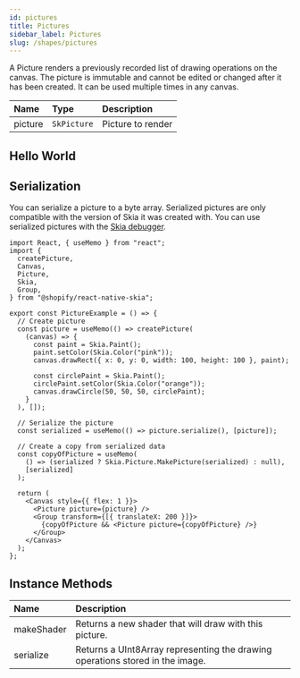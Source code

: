 ```yaml
---
id: pictures
title: Pictures
sidebar_label: Pictures
slug: /shapes/pictures
---
```


A Picture renders a previously recorded list of drawing operations on the canvas. The picture is immutable and cannot be edited or changed after it has been created. It can be used multiple times in any canvas.

| Name    | Type        | Description       |
| :------ | :---------- | :---------------- |
| picture | `SkPicture` | Picture to render |


## Hello World


## Serialization

You can serialize a picture to a byte array.
Serialized pictures are only compatible with the version of Skia it was created with.
You can use serialized pictures with the [Skia debugger](https://skia.org/docs/dev/tools/debugger/).

```tsx twoslash
import React, { useMemo } from "react";
import {
  createPicture,
  Canvas,
  Picture,
  Skia,
  Group,
} from "@shopify/react-native-skia";

export const PictureExample = () => {
  // Create picture
  const picture = useMemo(() => createPicture(
    (canvas) => {
      const paint = Skia.Paint();
      paint.setColor(Skia.Color("pink"));
      canvas.drawRect({ x: 0, y: 0, width: 100, height: 100 }, paint);

      const circlePaint = Skia.Paint();
      circlePaint.setColor(Skia.Color("orange"));
      canvas.drawCircle(50, 50, 50, circlePaint);
    }
  ), []);

  // Serialize the picture
  const serialized = useMemo(() => picture.serialize(), [picture]);

  // Create a copy from serialized data
  const copyOfPicture = useMemo(
    () => (serialized ? Skia.Picture.MakePicture(serialized) : null),
    [serialized]
  );

  return (
    <Canvas style={{ flex: 1 }}>
      <Picture picture={picture} />
      <Group transform={[{ translateX: 200 }]}>
        {copyOfPicture && <Picture picture={copyOfPicture} />}
      </Group>
    </Canvas>
  );
};
```

## Instance Methods

| Name       | Description                                                                   |
| :--------- | :---------------------------------------------------------------------------- |
| makeShader | Returns a new shader that will draw with this picture.                        |
| serialize  | Returns a UInt8Array representing the drawing operations stored in the image. |
